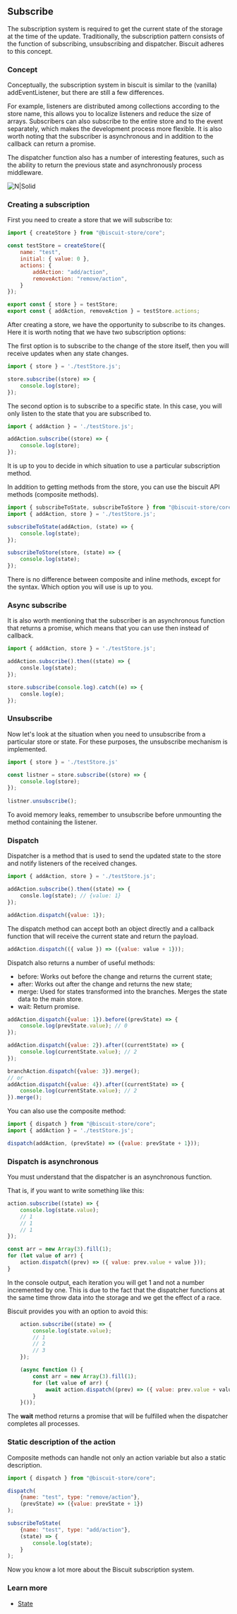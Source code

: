 ## Subscribe 
The subscription system is required to get the current state of the storage at the time of the update. Traditionally, the subscription pattern consists of the function of subscribing, unsubscribing and dispatcher. Biscuit adheres to this concept.

### Concept
Conceptually, the subscription system in biscuit is similar to the (vanilla) addEventListener, but there are still a few differences. 

For example, listeners are distributed among collections according to the store name, this allows you to localize listeners and reduce the size of arrays.
Subscribers can also subscribe to the entire store and to the event separately, which makes the development process more flexible.
It is also worth noting that the subscriber is asynchronous and in addition to the callback can return a promise. 

The dispatcher function also has a number of interesting features, such as the ability to return the previous state and asynchronously process middleware.

![N|Solid](/docs/assets/biscuit-subscribe.png)

### Creating a subscription
First you need to create a store that we will subscribe to:

```javascript
import { createStore } from "@biscuit-store/core";

const testStore = createStore({
    name: "test",
    initial: { value: 0 },
    actions: {
        addAction: "add/action",
        removeAction: "remove/action",
    }
});

export const { store } = testStore;
export const { addAction, removeAction } = testStore.actions;
```
After creating a store, we have the opportunity to subscribe to its changes. Here it is worth noting that we have two subscription options: 

The first option is to subscribe to the change of the store itself, then you will receive updates when any state changes. 

```javascript
import { store } = './testStore.js';

store.subscribe((store) => {
    console.log(store);
});
```

The second option is to subscribe to a specific state. In this case, you will only listen to the state that you are subscribed to.

```javascript
import { addAction } = './testStore.js';

addAction.subscribe((store) => {
    console.log(store);
});
```
It is up to you to decide in which situation to use a particular subscription method.

In addition to getting methods from the store, you can use the biscuit API methods (composite methods).
```javascript
import { subscribeToState, subscribeToStore } from "@biscuit-store/core";
import { addAction, store } = './testStore.js';

subscribeToState(addAction, (state) => {
    console.log(state);
});

subscribeToStore(store, (state) => {
    console.log(state);
});
```
There is no difference between composite and inline methods, except for the syntax. Which option you will use is up to you.

### Async subscribe

It is also worth mentioning that the subscriber is an asynchronous function that returns a promise, which means that you can use then instead of callback.

```javascript
import { addAction, store } = './testStore.js';

addAction.subscribe().then((state) => {
    consle.log(state);
});

store.subscribe(console.log).catch((e) => {
    consle.log(e);
});
```
### Unsubscribe
Now let's look at the situation when you need to unsubscribe from a particular store or state. For these purposes, the unsubscribe mechanism is implemented.
```javascript
import { store } = './testStore.js'

const listner = store.subscribe((store) => {
    console.log(store);
});
    
listner.unsubscribe();
```
To avoid memory leaks, remember to unsubscribe before unmounting the method containing the listener.

### Dispatch

Dispatcher is a method that is used to send the updated state to the store and notify listeners of the received changes.

```javascript
import { addAction, store } = './testStore.js';

addAction.subscribe().then((state) => {
    consle.log(state); // {value: 1}
});

addAction.dispatch({value: 1});
```

The dispatch method can accept both an object directly and a callback function that will receive the current state and return the payload.

```javascript
addAction.dispatch(({ value }) => ({value: value + 1}));
```
Dispatch also returns a number of useful methods:
  - before: Works out before the change and returns the current state;
  - after: Works out after the change and returns the new state;
  - merge: Used for states transformed into the branches. Merges the state data to the main store.
  - wait: Return promise.

```javascript
addAction.dispatch({value: 1}).before((prevState) => {
    console.log(prevState.value); // 0
});

addAction.dispatch({value: 2}).after((currentState) => {
    console.log(currentState.value); // 2
});

branchAction.dispatch({value: 3}).merge();
// or
addAction.dispatch({value: 4}).after((currentState) => {
    console.log(currentState.value); // 2
}).merge();
```

You can also use the composite method:
```javascript
import { dispatch } from "@biscuit-store/core";
import { addAction } = './testStore.js';

dispatch(addAction, (prevState) => ({value: prevState + 1}));
```

### Dispatch is asynchronous
You must understand that the dispatcher is an asynchronous function. 

That is, if you want to write something like this:
```javascript
action.subscribe((state) => {
	console.log(state.value);
	// 1
	// 1
	// 1
});

const arr = new Array(3).fill(1);
for (let value of arr) {
	action.dispatch((prev) => ({ value: prev.value + value }));
}
```
In the console output, each iteration you will get 1 and not a number incremented by one. This is due to the fact that the dispatcher functions at the same time throw data into the storage and we get the effect of a race.

Biscuit provides you with an option to avoid this:
```javascript
    action.subscribe((state) => {
        console.log(state.value);
		// 1
		// 2
		// 3
    });

    (async function () {
        const arr = new Array(3).fill(1);
        for (let value of arr) {
            await action.dispatch((prev) => ({ value: prev.value + value })).wait;
        }
    }());
```
The **wait** method returns a promise that will be fulfilled when the dispatcher completes all processes.

### Static description of the action
Composite methods can handle not only an action variable but also a static description.
```javascript
import { dispatch } from "@biscuit-store/core";

dispatch(
    {name: "test", type: "remove/action"}, 
    (prevState) => ({value: prevState + 1})
);

subscribeToState(
    {name: "test", type: "add/action"}, 
    (state) => {
        console.log(state);
    }
);
```
Now you know a lot more about the Biscuit subscription system.

### Learn more
 - [State](/docs/state)
